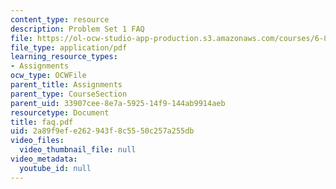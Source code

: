 ```yaml
---
content_type: resource
description: Problem Set 1 FAQ
file: https://ol-ocw-studio-app-production.s3.amazonaws.com/courses/6-829-computer-networks-fall-2002/2a89f9efe262943f8c5550c257a255db_faq.pdf
file_type: application/pdf
learning_resource_types:
- Assignments
ocw_type: OCWFile
parent_title: Assignments
parent_type: CourseSection
parent_uid: 33907cee-8e7a-5925-14f9-144ab9914aeb
resourcetype: Document
title: faq.pdf
uid: 2a89f9ef-e262-943f-8c55-50c257a255db
video_files:
  video_thumbnail_file: null
video_metadata:
  youtube_id: null
---
```


